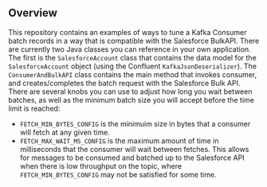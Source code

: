 ## Overview
This repository contains an examples of ways to tune a Kafka Consumer batch records in a way that is compatible with the Salesforce BulkAPI. There are currently two Java classes you can reference in your own application. The first is the `SalesforceAccount` class that contains the data model for the `SalesforceAccount` object (using the Confluent `KafkaJsonDeserializer`). The `ConsumerAndBulkAPI` class contains the main method that invokes consumer, and creates/completes the batch request with the Salesforce Bulk API. There are several knobs you can use to adjust how long you wait between batches, as well as the minimum batch size you will accept before the time limit is reached:

* `FETCH_MIN_BYTES_CONFIG` is the minimuim size in bytes that a consumer will fetch at any given time.
* `FETCH_MAX_WAIT_MS_CONFIG` is the maximum amount of time in milliseconds that the consumer will wait between fetches. This allows for messages to be consumed and batched up to the Salesforce API when there is low throughput on the topic, where `FETCH_MIN_BYTES_CONFIG` may not be satisfied for some time.
